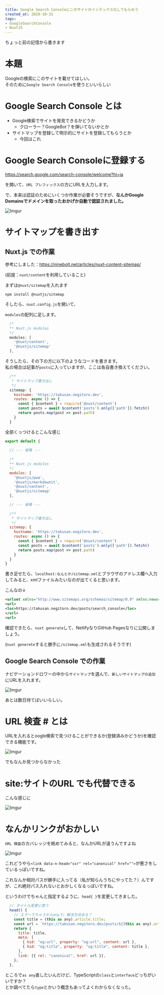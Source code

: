 ```yaml
---
title: Google Search Consoleにこのサイトのインデックス化してもらおう
created_at: 2020-10-31
tags:
- GoogleSearchConsole
- NuxtJS
---
```


ちょっと前の記憶から書きます

# 本題
Googleの検索にこのサイトを載せてほしい。  
そのために`Google Search Console`を使うといいらしい

# Google Search Console とは
- Google検索でサイトを発見できるかどうか
    - クローラー？GoogleBot？を弾いてないかとか
- サイトマップを登録して明示的にサイトを登録してもらうとか
    - 今回はこれ

# Google Search Consoleに登録する

https://search.google.com/search-console/welcome?hl=ja

を開いて、`URL プレフィックス`の方にURLを入力します。

で、本来は認証のためにいくつか作業が必要そうですが、**なんかGoogle Domainsでドメインを取ったおかげか自動で認証されました。**

![Imgur](https://imgur.com/DFjFW8r.png)

# サイトマップを書き出す
## Nuxt.js での作業
参考にしました：https://ninebolt.net/articles/nuxt-content-sitemap/


(前提：`nuxt/content`を利用していること)

まずは`@nuxt/sitemap`を入れます

```
npm install @nuxtjs/sitemap
```

そしたら、`nuxt.config.js`を開いて、


`modules`の配列に足します。
```js
  /*
  ** Nuxt.js modules
  */
  modules: [
    '@nuxt/content',
    '@nuxtjs/sitemap'
  ],

```

そうしたら、その下の方に以下のようなコードを書きます。  
私の場合は記事が`posts`に入っていますが、ここは各自書き換えてください。

```js
  /**
   * サイトマップ書き出し
   */
  sitemap: {
    hostname: 'https://takusan.negitoro.dev',
    routes: async () => {
      const { $content } = require('@nuxt/content')
      const posts = await $content('posts').only(['path']).fetch()
      return posts.map(post => post.path)      
    }
  }
```

全部くっつけるとこんな感じ

```js
export default {
  
  // --- 省略 ---
  
  /*
  ** Nuxt.js modules
  */
  modules: [
    '@nuxtjs/pwa',
    '@nuxtjs/markdownit',
    '@nuxt/content',
    '@nuxtjs/sitemap'
  ],

  // --- 省略 ---
  
  /**
   * サイトマップ書き出し
   */
  sitemap: {
    hostname: 'https://takusan.negitoro.dev',
    routes: async () => {
      const { $content } = require('@nuxt/content')
      const posts = await $content('posts').only(['path']).fetch()
      return posts.map(post => post.path)      
    }
  }
}
```

書き足せたら、`localhost:なんとか/sitemap.xml`とブラウザのアドレス欄へ入力してみると、xmlファイルみたいなのが出てくると思います。

こんなの↓

```xml
<urlset xmlns="http://www.sitemaps.org/schemas/sitemap/0.9" xmlns:news="http://www.google.com/schemas/sitemap-news/0.9" xmlns:xhtml="http://www.w3.org/1999/xhtml" xmlns:mobile="http://www.google.com/schemas/sitemap-mobile/1.0" xmlns:image="http://www.google.com/schemas/sitemap-image/1.1" xmlns:video="http://www.google.com/schemas/sitemap-video/1.1">
<url>
<loc>https://takusan.negitoro.dev/posts/search_console</loc>
</url>
<url>
```

確認できたら、`nuxt generate`して、NetlifyなりGitHub Pagesなりに公開しましょう。

(`nuxt generete`すると勝手に`/sitemap.xml`も生成されるそうです)

## Google Search Console での作業

ナビゲーションドロワーの中から`サイトマップ`を選んで、`新しいサイトマップの追加`にURLを入れます。

![Imgur](https://imgur.com/szoUpIE.png)

あとは数日待てばいいらしい。

# URL 検査 # とは
URLを入れるとoogle検索で見つけることができるか(登録済みかどうか)を確認できる機能です。

![Imgur](https://imgur.com/7PXFURn.png)

でもなんか見つからなかった

# site:サイトのURL でも代替できる

こんな感じに

![Imgur](https://imgur.com/sr3hFm3.png)

# なんかリンクがおかしい

`URL 検査`のカバレッジを眺めてみると、なんかURLが違うんですよね

![Imgur](https://imgur.com/N7eo5oE.png)

これどうやら`<link data-n-head="ssr" rel="canonical" href="">`が悪さをしているっぽいですね。  

これなんか相対パスが勝手に入ってる（私が知らんうちにやってた？）んですが、これ絶対パス入れないとおかしくなるっぽいですね。

というわけでちゃんと指定するように、`head{ }`を変更してきました。

```js
  // タイトル変更に使う
  head() {
    // エラーでちゃうからanyで。解決方法ある？
    const title = (this as any).article.title;
    const url = `https://takusan.negitoro.dev/posts/${(this as any).article.slug}`;
    return {
      title: title,
      meta: [
        { hid: "og:url", property: "og:url", content: url },
        { hid: "og:title", property: "og:title", content: title },
      ],
      link: [{ rel: "canonical", href: url }],
    };
  },
```

ところで`as any`直したいんだけど、TypeScriptの`class`と`interface`どっちがいいですか？  
とか調べてたら`type`とかいう概念もあってよくわからなくなった。